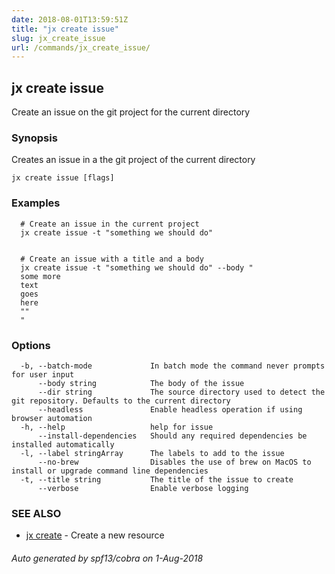 ```yaml
---
date: 2018-08-01T13:59:51Z
title: "jx create issue"
slug: jx_create_issue
url: /commands/jx_create_issue/
---
```

## jx create issue

Create an issue on the git project for the current directory

### Synopsis

Creates an issue in a the git project of the current directory

```
jx create issue [flags]
```

### Examples

```
  # Create an issue in the current project
  jx create issue -t "something we should do"
  
  
  # Create an issue with a title and a body
  jx create issue -t "something we should do" --body "
  some more
  text
  goes
  here
  ""
  "
```

### Options

```
  -b, --batch-mode             In batch mode the command never prompts for user input
      --body string            The body of the issue
      --dir string             The source directory used to detect the git repository. Defaults to the current directory
      --headless               Enable headless operation if using browser automation
  -h, --help                   help for issue
      --install-dependencies   Should any required dependencies be installed automatically
  -l, --label stringArray      The labels to add to the issue
      --no-brew                Disables the use of brew on MacOS to install or upgrade command line dependencies
  -t, --title string           The title of the issue to create
      --verbose                Enable verbose logging
```

### SEE ALSO

* [jx create](/commands/jx_create/)	 - Create a new resource

###### Auto generated by spf13/cobra on 1-Aug-2018

